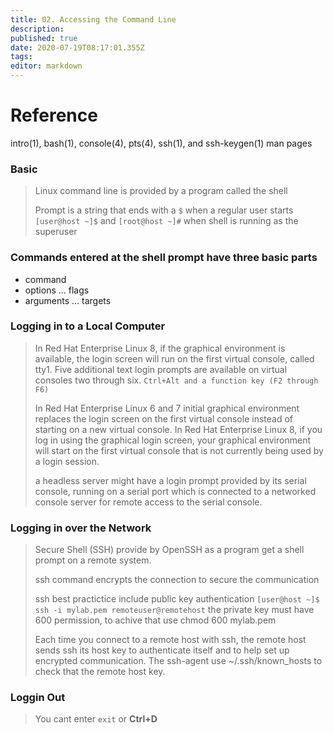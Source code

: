 ```yaml
---
title: 02. Accessing the Command Line
description: 
published: true
date: 2020-07-19T08:17:01.355Z
tags: 
editor: markdown
---
```


# Reference
intro(1), bash(1), console(4), pts(4), ssh(1), and ssh-keygen(1) man pages


### Basic
> Linux command line is provided by a program called the shell
>
> Prompt is a string that ends with a `$` when a regular user starts `[user@host ~]$` and `[root@host ~]#` when shell is running as the superuser
>

### Commands entered at the shell prompt have three basic parts

+	command
+	options ... flags
+ arguments ... targets

### Logging in to a Local Computer
>
> In Red Hat Enterprise Linux 8, if the graphical environment is available, the login screen will run on the first virtual console, called tty1. Five additional text login prompts are available on virtual consoles two through six. `Ctrl+Alt and a function key (F2 through F6)`
>
> In Red Hat Enterprise Linux 6 and 7 initial graphical environment replaces the login screen on the first virtual console instead of starting on a new virtual console.
>	In Red Hat Enterprise Linux 8, if you log in using the graphical login screen, your graphical environment will start on the first
virtual console that is not currently being used by a login session.
>
> a headless server might have a login prompt provided by its serial console, running on a serial port which is connected to a networked console server for remote access to the serial console.


### Logging in over the Network

> Secure Shell (SSH) provide by OpenSSH as a program get a shell prompt on a remote system.
>
> ssh command encrypts the connection to secure the communication
>
> ssh best practictice include public key authentication `[user@host ~]$ ssh -i mylab.pem remoteuser@remotehost` the private key must have 600 permission, to achive that use chmod 600 mylab.pem
> 
> Each time you connect to a remote host with ssh, the remote host sends ssh its host key to authenticate itself and to help set up encrypted communication. The ssh-agent use ~/.ssh/known_hosts to check that the remote host key.



### Loggin Out

> You cant enter `exit` or **Ctrl+D**





